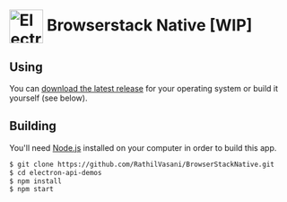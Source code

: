 # <img src="https://www.browserstack.com/blog/favicon.png" width="60px" align="center" alt="Electron API Demos icon"> Browserstack Native [WIP]

## Using

You can [download the latest release](https://github.com/RathilVasani/BrowserStackNative/releases) for your operating system or build it yourself (see below).

## Building

You'll need [Node.js](https://nodejs.org) installed on your computer in order to build this app.

```bash
$ git clone https://github.com/RathilVasani/BrowserStackNative.git
$ cd electron-api-demos
$ npm install
$ npm start
```

